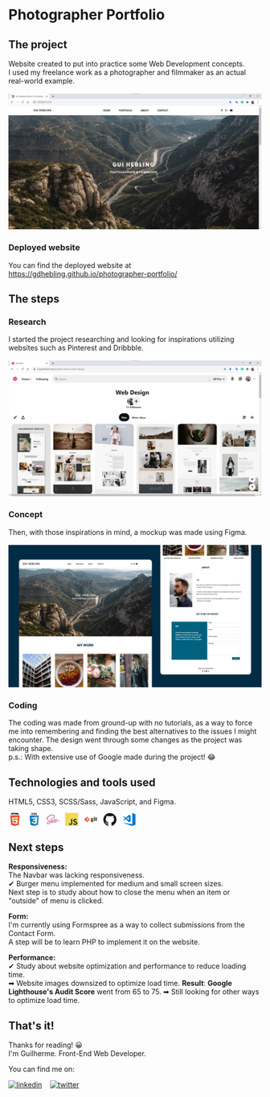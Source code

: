 # Photographer Portfolio

## The project
Website created to put into practice some Web Development concepts.  
I used my freelance work as a photographer and filmmaker as an actual real-world example.
<br /><br />
<a href="https://gdhebling.github.io/photographer-portfolio" alt="Website Screenshot">![Website Screenshot](img/readme-website-screenshot.jpg)</a>

### Deployed website
You can find the deployed website at https://gdhebling.github.io/photographer-portfolio/

## The steps
### Research
I started the project researching and looking for inspirations utilizing websites such as Pinterest and Dribbble.
<br /><br />
<a href="https://gdhebling.github.io/photographer-portfolio" alt="My Web Design Board on Pinterest">![My Web Design Board on Pinterest](img/readme-pinterest-board.jpg)</a>

### Concept
Then, with those inspirations in mind, a mockup was made using Figma.
<br /><br />
<a href="https://gdhebling.github.io/photographer-portfolio" alt="Website Mockup using Figma">![Website Mockup using Figma](img/readme-website-mockup.jpg)</a>

### Coding
The coding was made from ground-up with no tutorials, as a way to force me into remembering and finding the best alternatives to the issues I might encounter. The design went through some changes as the project was taking shape. <br />
p.s.: With extensive use of Google made during the project! 😂

## Technologies and tools used
HTML5, CSS3, SCSS/Sass, JavaScript, and Figma. <br />

<p align="left">
    <a href="https://github.com/gdhebling"><img align="center" alt="HTML5" width="26px"
            src="https://raw.githubusercontent.com/github/explore/80688e429a7d4ef2fca1e82350fe8e3517d3494d/topics/html/html.png" /></a>&nbsp;&nbsp;
    <a href="https://github.com/gdhebling"><img align="center" alt="CSS3" width="26px"
            src="https://raw.githubusercontent.com/github/explore/80688e429a7d4ef2fca1e82350fe8e3517d3494d/topics/css/css.png" /></a>&nbsp;&nbsp;
    <a href="https://github.com/gdhebling"><img align="center" alt="Sass" width="26px"
            src="https://raw.githubusercontent.com/github/explore/80688e429a7d4ef2fca1e82350fe8e3517d3494d/topics/sass/sass.png" /></a>&nbsp;&nbsp;
    <a href="https://github.com/gdhebling"><img align="center" alt="JavaScript" width="26px"
            src="https://raw.githubusercontent.com/github/explore/80688e429a7d4ef2fca1e82350fe8e3517d3494d/topics/javascript/javascript.png" /></a>&nbsp;&nbsp;
    <a href="https://github.com/gdhebling"><img align="center" alt="Git" width="26px"
            src="https://raw.githubusercontent.com/github/explore/80688e429a7d4ef2fca1e82350fe8e3517d3494d/topics/git/git.png" /></a>&nbsp;&nbsp;
    <a href="https://github.com/gdhebling"><img align="center" alt="GitHub" width="26px"
            src="https://raw.githubusercontent.com/github/explore/78df643247d429f6cc873026c0622819ad797942/topics/github/github.png" /></a>&nbsp;&nbsp;
    <a href="https://github.com/gdhebling"><img align="center" alt="Visual Studio Code" width="26px"
            src="https://raw.githubusercontent.com/github/explore/80688e429a7d4ef2fca1e82350fe8e3517d3494d/topics/visual-studio-code/visual-studio-code.png" /></a>
</p>

## Next steps
**Responsiveness:** <br />
The Navbar was lacking responsiveness. <br />
✔ Burger menu implemented for medium and small screen sizes. <br />
Next step is to study about how to close the menu when an item or "outside" of menu is clicked.

**Form:** <br />
I'm currently using Formspree as a way to collect submissions from the Contact Form. <br />
A step will be to learn PHP to implement it on the website.

**Performance:** <br />
✔ Study about website optimization and performance to reduce loading time. <br />
➡ Website images downsized to optimize load time. **Result**: **Google Lighthouse's Audit Score** went from 65 to 75.
➡ Still looking for other ways to optimize load time.

## That's it!
Thanks for reading! 😀 <br />
I'm Guilherme. Front-End Web Developer. <br />

<p align="left">

You can find me on: <br />
    
<a href="https://www.linkedin.com/in/gdhebling/"><img alt="linkedin" width="26px" src="https://image.flaticon.com/icons/svg/1383/1383262.svg" /></a>
    &nbsp;&nbsp;
<a href="https://twitter.com/gdhebling"><img alt="twitter" width="26px" src="https://image.flaticon.com/icons/svg/1383/1383265.svg" /></a>

</p>


[website]: [https://gdhebling.github.io/photographer-portfolio/]
